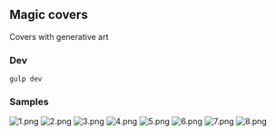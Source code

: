 ## Magic covers

Covers with generative art

### Dev

```
gulp dev
```

### Samples

![1.png]()
![2.png]()
![3.png]()
![4.png]()
![5.png]()
![6.png]()
![7.png]()
![8.png]()
